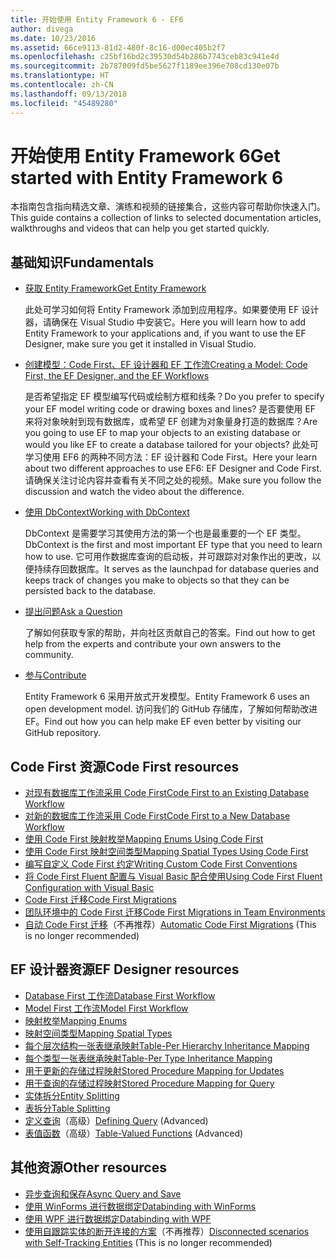 ```yaml
---
title: 开始使用 Entity Framework 6 - EF6
author: divega
ms.date: 10/23/2016
ms.assetid: 66ce9113-81d2-480f-8c16-d00ec405b2f7
ms.openlocfilehash: c25bf16bd2c39530d54b286b7743ceb83c941e4d
ms.sourcegitcommit: 2b787009fd5be5627f1189ee396e708cd130e07b
ms.translationtype: HT
ms.contentlocale: zh-CN
ms.lasthandoff: 09/13/2018
ms.locfileid: "45489280"
---
```

# <a name="get-started-with-entity-framework-6"></a><span data-ttu-id="c59ae-102">开始使用 Entity Framework 6</span><span class="sxs-lookup"><span data-stu-id="c59ae-102">Get started with Entity Framework 6</span></span>

<span data-ttu-id="c59ae-103">本指南包含指向精选文章、演练和视频的链接集合，这些内容可帮助你快速入门。</span><span class="sxs-lookup"><span data-stu-id="c59ae-103">This guide contains a collection of links to selected documentation articles, walkthroughs and videos that can help you get started quickly.</span></span>

## <a name="fundamentals"></a><span data-ttu-id="c59ae-104">基础知识</span><span class="sxs-lookup"><span data-stu-id="c59ae-104">Fundamentals</span></span>

* [<span data-ttu-id="c59ae-105">获取 Entity Framework</span><span class="sxs-lookup"><span data-stu-id="c59ae-105">Get Entity Framework</span></span>](~/ef6/fundamentals/install.md)

  <span data-ttu-id="c59ae-106">此处可学习如何将 Entity Framework 添加到应用程序。如果要使用 EF 设计器，请确保在 Visual Studio 中安装它。</span><span class="sxs-lookup"><span data-stu-id="c59ae-106">Here you will learn how to add Entity Framework to your applications and, if you want to use the EF Designer, make sure you get it installed in Visual Studio.</span></span>

* [<span data-ttu-id="c59ae-107">创建模型：Code First、EF 设计器和 EF 工作流</span><span class="sxs-lookup"><span data-stu-id="c59ae-107">Creating a Model: Code First, the EF Designer, and the EF Workflows</span></span>](~/ef6/modeling/index.md)

  <span data-ttu-id="c59ae-108">是否希望指定 EF 模型编写代码或绘制方框和线条？</span><span class="sxs-lookup"><span data-stu-id="c59ae-108">Do you prefer to specify your EF model writing code or drawing boxes and lines?</span></span>
<span data-ttu-id="c59ae-109">是否要使用 EF 来将对象映射到现有数据库，或希望 EF 创建为对象量身打造的数据库？</span><span class="sxs-lookup"><span data-stu-id="c59ae-109">Are you going to use EF to map your objects to an existing database or would you like EF to create a database tailored for your objects?</span></span>
<span data-ttu-id="c59ae-110">此处可学习使用 EF6 的两种不同方法：EF 设计器和 Code First。</span><span class="sxs-lookup"><span data-stu-id="c59ae-110">Here your learn about two different approaches to use EF6: EF Designer and Code First.</span></span>
<span data-ttu-id="c59ae-111">请确保关注讨论内容并查看有关不同之处的视频。</span><span class="sxs-lookup"><span data-stu-id="c59ae-111">Make sure you follow the discussion and watch the video about the difference.</span></span>

* [<span data-ttu-id="c59ae-112">使用 DbContext</span><span class="sxs-lookup"><span data-stu-id="c59ae-112">Working with DbContext</span></span>](~/ef6/fundamentals/working-with-dbcontext.md)

  <span data-ttu-id="c59ae-113">DbContext 是需要学习其使用方法的第一个也是最重要的一个 EF 类型。</span><span class="sxs-lookup"><span data-stu-id="c59ae-113">DbContext is the first and most important EF type that you need to learn how to use.</span></span> <span data-ttu-id="c59ae-114">它可用作数据库查询的启动板，并可跟踪对对象作出的更改，以便持续存回数据库。</span><span class="sxs-lookup"><span data-stu-id="c59ae-114">It serves as the launchpad for database queries and keeps track of changes you make to objects so that they can be persisted back to the database.</span></span>

* [<span data-ttu-id="c59ae-115">提出问题</span><span class="sxs-lookup"><span data-stu-id="c59ae-115">Ask a Question</span></span>](~/ef6/resources/get-help.md)

  <span data-ttu-id="c59ae-116">了解如何获取专家的帮助，并向社区贡献自己的答案。</span><span class="sxs-lookup"><span data-stu-id="c59ae-116">Find out how to get help from the experts and contribute your own answers to the community.</span></span>

* [<span data-ttu-id="c59ae-117">参与</span><span class="sxs-lookup"><span data-stu-id="c59ae-117">Contribute</span></span>](http://github.com/aspnet/EntityFramework6/)

  <span data-ttu-id="c59ae-118">Entity Framework 6 采用开放式开发模型。</span><span class="sxs-lookup"><span data-stu-id="c59ae-118">Entity Framework 6 uses an open development model.</span></span> <span data-ttu-id="c59ae-119">访问我们的 GitHub 存储库，了解如何帮助改进 EF。</span><span class="sxs-lookup"><span data-stu-id="c59ae-119">Find out how you can help make EF even better by visiting our GitHub repository.</span></span>

## <a name="code-first-resources"></a><span data-ttu-id="c59ae-120">Code First 资源</span><span class="sxs-lookup"><span data-stu-id="c59ae-120">Code First resources</span></span>

  - [<span data-ttu-id="c59ae-121">对现有数据库工作流采用 Code First</span><span class="sxs-lookup"><span data-stu-id="c59ae-121">Code First to an Existing Database Workflow</span></span>](~/ef6/modeling/code-first/workflows/existing-database.md)
  - [<span data-ttu-id="c59ae-122">对新的数据库工作流采用 Code First</span><span class="sxs-lookup"><span data-stu-id="c59ae-122">Code First to a New Database Workflow</span></span>](~/ef6/modeling/code-first/workflows/new-database.md)
  - [<span data-ttu-id="c59ae-123">使用 Code First 映射枚举</span><span class="sxs-lookup"><span data-stu-id="c59ae-123">Mapping Enums Using Code First</span></span>](~/ef6/modeling/code-first/data-types/enums.md)
  - [<span data-ttu-id="c59ae-124">使用 Code First 映射空间类型</span><span class="sxs-lookup"><span data-stu-id="c59ae-124">Mapping Spatial Types Using Code First</span></span>](~/ef6/modeling/code-first/data-types/spatial.md)
  - [<span data-ttu-id="c59ae-125">编写自定义 Code First 约定</span><span class="sxs-lookup"><span data-stu-id="c59ae-125">Writing Custom Code First Conventions</span></span>](~/ef6/modeling/code-first/conventions/custom.md)
  - [<span data-ttu-id="c59ae-126">将 Code First Fluent 配置与 Visual Basic 配合使用</span><span class="sxs-lookup"><span data-stu-id="c59ae-126">Using Code First Fluent Configuration with Visual Basic</span></span>](~/ef6/modeling/code-first/fluent/vb.md)
  - [<span data-ttu-id="c59ae-127">Code First 迁移</span><span class="sxs-lookup"><span data-stu-id="c59ae-127">Code First Migrations</span></span>](~/ef6/modeling/code-first/migrations/index.md)
  - [<span data-ttu-id="c59ae-128">团队环境中的 Code First 迁移</span><span class="sxs-lookup"><span data-stu-id="c59ae-128">Code First Migrations in Team Environments</span></span>](~/ef6/modeling/code-first/migrations/teams.md)
  - <span data-ttu-id="c59ae-129">[自动 Code First 迁移](~/ef6/modeling/code-first/migrations/automatic.md)（不再推荐）</span><span class="sxs-lookup"><span data-stu-id="c59ae-129">[Automatic Code First Migrations](~/ef6/modeling/code-first/migrations/automatic.md) (This is no longer recommended)</span></span>

## <a name="ef-designer-resources"></a><span data-ttu-id="c59ae-130">EF 设计器资源</span><span class="sxs-lookup"><span data-stu-id="c59ae-130">EF Designer resources</span></span>
  - [<span data-ttu-id="c59ae-131">Database First 工作流</span><span class="sxs-lookup"><span data-stu-id="c59ae-131">Database First Workflow</span></span>](~/ef6/modeling/designer/workflows/database-first.md)
  - [<span data-ttu-id="c59ae-132">Model First 工作流</span><span class="sxs-lookup"><span data-stu-id="c59ae-132">Model First Workflow</span></span>](~/ef6/modeling/designer/workflows/model-first.md)
  - [<span data-ttu-id="c59ae-133">映射枚举</span><span class="sxs-lookup"><span data-stu-id="c59ae-133">Mapping Enums</span></span>](~/ef6/modeling/designer/data-types/enums.md)
  - [<span data-ttu-id="c59ae-134">映射空间类型</span><span class="sxs-lookup"><span data-stu-id="c59ae-134">Mapping Spatial Types</span></span>](~/ef6/modeling/designer/data-types/spatial.md)
  - [<span data-ttu-id="c59ae-135">每个层次结构一张表继承映射</span><span class="sxs-lookup"><span data-stu-id="c59ae-135">Table-Per Hierarchy Inheritance Mapping</span></span>](~/ef6/modeling/designer/inheritance/tph.md)
  - [<span data-ttu-id="c59ae-136">每个类型一张表继承映射</span><span class="sxs-lookup"><span data-stu-id="c59ae-136">Table-Per Type Inheritance Mapping</span></span>](~/ef6/modeling/designer/inheritance/tpt.md)
  - [<span data-ttu-id="c59ae-137">用于更新的存储过程映射</span><span class="sxs-lookup"><span data-stu-id="c59ae-137">Stored Procedure Mapping for Updates</span></span>](~/ef6/modeling/designer/stored-procedures/cud.md)
  - [<span data-ttu-id="c59ae-138">用于查询的存储过程映射</span><span class="sxs-lookup"><span data-stu-id="c59ae-138">Stored Procedure Mapping for Query</span></span>](~/ef6/modeling/designer/stored-procedures/query.md)
  - [<span data-ttu-id="c59ae-139">实体拆分</span><span class="sxs-lookup"><span data-stu-id="c59ae-139">Entity Splitting</span></span>](~/ef6/modeling/designer/entity-splitting.md)
  - [<span data-ttu-id="c59ae-140">表拆分</span><span class="sxs-lookup"><span data-stu-id="c59ae-140">Table Splitting</span></span>](~/ef6/modeling/designer/table-splitting.md)
  - <span data-ttu-id="c59ae-141">[定义查询](~/ef6/modeling/designer/advanced/defining-query.md)（高级）</span><span class="sxs-lookup"><span data-stu-id="c59ae-141">[Defining Query](~/ef6/modeling/designer/advanced/defining-query.md) (Advanced)</span></span>
  - <span data-ttu-id="c59ae-142">[表值函数](~/ef6/modeling/designer/advanced/tvfs.md)（高级）</span><span class="sxs-lookup"><span data-stu-id="c59ae-142">[Table-Valued Functions](~/ef6/modeling/designer/advanced/tvfs.md) (Advanced)</span></span>

## <a name="other-resources"></a><span data-ttu-id="c59ae-143">其他资源</span><span class="sxs-lookup"><span data-stu-id="c59ae-143">Other resources</span></span>
  - [<span data-ttu-id="c59ae-144">异步查询和保存</span><span class="sxs-lookup"><span data-stu-id="c59ae-144">Async Query and Save</span></span>](~/ef6/fundamentals/async.md)
  - [<span data-ttu-id="c59ae-145">使用 WinForms 进行数据绑定</span><span class="sxs-lookup"><span data-stu-id="c59ae-145">Databinding with WinForms</span></span>](~/ef6/fundamentals/databinding/winforms.md)
  - [<span data-ttu-id="c59ae-146">使用 WPF 进行数据绑定</span><span class="sxs-lookup"><span data-stu-id="c59ae-146">Databinding with WPF</span></span>](~/ef6/fundamentals/databinding/wpf.md)
  - <span data-ttu-id="c59ae-147">[使用自跟踪实体的断开连接的方案](~/ef6/fundamentals/disconnected-entities/self-tracking-entities/walkthrough.md)（不再推荐）</span><span class="sxs-lookup"><span data-stu-id="c59ae-147">[Disconnected scenarios with Self-Tracking Entities](~/ef6/fundamentals/disconnected-entities/self-tracking-entities/walkthrough.md) (This is no longer recommended)</span></span>
